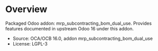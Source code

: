 # Overview

Packaged Odoo addon: mrp_subcontracting_bom_dual_use. Provides features documented in upstream Odoo 16 under this addon.

- Source: OCA/OCB 16.0, addon mrp_subcontracting_bom_dual_use
- License: LGPL-3
